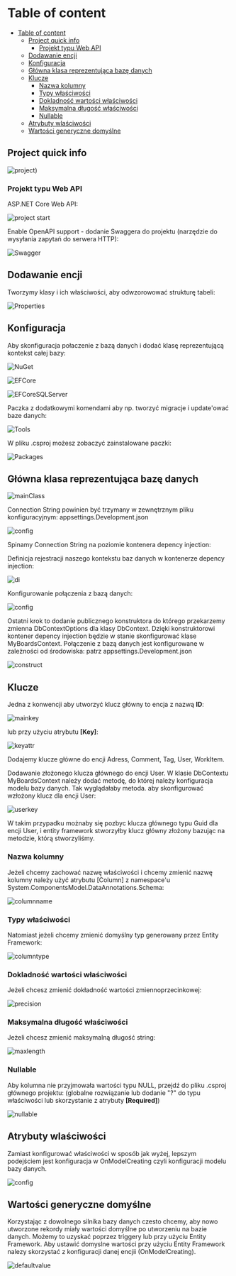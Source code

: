 <!-- TOC start (generated with https://github.com/derlin/bitdowntoc) -->
# Table of content

- [Table of content](#table-of-content)
  - [Project quick info](#project-quick-info)
    - [Projekt typu Web API](#projekt-typu-web-api)
  - [Dodawanie encji](#dodawanie-encji)
  - [Konfiguracja](#konfiguracja)
  - [Główna klasa reprezentująca bazę danych](#główna-klasa-reprezentująca-bazę-danych)
  - [Klucze](#klucze)
    - [Nazwa kolumny](#nazwa-kolumny)
    - [Typy właściwości](#typy-właściwości)
    - [Dokladność wartości właściwości](#dokladność-wartości-właściwości)
    - [Maksymalna długość właściwości](#maksymalna-długość-właściwości)
    - [Nullable](#nullable)
  - [Atrybuty wlaściwości](#atrybuty-wlaściwości)
  - [Wartości generyczne domyślne](#wartości-generyczne-domyślne)

<!-- TOC --><a name="project-quick-info"></a>

## Project quick info

![project](/Attachments/Screenshot_176.jpg))

<!-- TOC --><a name="projekt-typu-web-api"></a>

### Projekt typu Web API

ASP.NET Core Web API:

![project start](/Attachments/Screenshot_1.jpg)

Enable OpenAPI support - dodanie Swaggera do projektu (narzędzie do
wysyłania zapytań do serwera HTTP):

![Swagger](/Attachments/Screenshot_2.jpg)

<!-- TOC --><a name="dodawanie-encji"></a>

## Dodawanie encji

Tworzymy klasy i ich właściwości, aby odwzorowować strukturę tabeli:

![Properties](/Attachments/Screenshot_3.jpg)

<!-- TOC --><a name="konfiguracja"></a>

## Konfiguracja

Aby skonfiguracja połaczenie z bazą danych i dodać klasę reprezentującą
kontekst całej bazy:

![NuGet](/Attachments/Screenshot_4.jpg)

![EFCore](/Attachments/Screenshot_5.jpg)

![EFCoreSQLServer](/Attachments/Screenshot_6.jpg)

Paczka z dodatkowymi komendami aby np. tworzyć migracje i update'ować baze danych:

![Tools](/Attachments/Screenshot_7.jpg)

W pliku .csproj możesz zobaczyć zainstalowane paczki:

![Packages](/Attachments/Screenshot_8.jpg)

<!-- TOC --><a name="gówna-klasa-reprezentujca-baz-danych"></a>

## Główna klasa reprezentująca bazę danych

![mainClass](/Attachments/Screenshot_9.jpg)

Connection String powinien być trzymany w zewnętrznym pliku konfiguracyjnym: appsettings.Development.json

![config](/Attachments/Screenshot_10.jpg)

Spinamy Connection String na poziomie kontenera depency injection:

Definicja rejestracji naszego kontekstu baz danych w kontenerze depency injection:

![di](/Attachments/Screenshot_12.jpg)

Konfigurowanie połączenia z bazą danych:

![config](/Attachments/Screenshot_13.jpg)

Ostatni krok to dodanie publicznego konstruktora do którego przekarzemy
zmienna DbContextOptions dla klasy DbContext. Dzięki konstruktorowi kontener
depency injection będzie w stanie skonfigurować klase MyBoardsContext.
Połączenie z bazą danych jest konfigurowane w zależności od środowiska: patrz appsettings.Development.json

![construct](/Attachments//Screenshot_14.jpg)

<!-- TOC --><a name="klucze"></a>

## Klucze

Jedna z konwencji aby utworzyć klucz główny to encja z nazwą **ID**:

![mainkey](/Attachments/Screenshot_17.jpg)

lub przy użyciu atrybutu **[Key]**:

![keyattr](/Attachments/Screenshot_16.jpg)

Dodajemy klucze główne do encji Adress, Comment, Tag, User, WorkItem.

Dodawanie złożonego klucza głównego do encji User.
W klasie DbContextu MyBoardsContext należy dodać metodę, do której należy
konfiguracja modelu bazy danych. Tak wyglądałaby metoda. aby skonfigurować
wzłożony klucz dla encji User:

![userkey](/Attachments/Screenshot_23.jpg)

W takim przypadku możnaby się pozbyc klucza głównego typu Guid dla encji User,
i entity framework stworzyłby klucz główny złożony bazując na metodzie, którą stworzyliśmy.

<!-- TOC --><a name="nazwa-kolumny"></a>

### Nazwa kolumny

Jeżeli chcemy zachować nazwę właściwości i chcemy zmienić nazwę kolumny
należy użyć atrybutu [Column] z namespace'u System.ComponentsModel.DataAnnotations.Schema:

![columnname](/Attachments/Screenshot_24.jpg)

<!-- TOC --><a name="typy-waciwoci"></a>

### Typy właściwości

Natomiast jeżeli chcemy zmienić domyślny typ generowany przez Entity Framework:

![columntype](/Attachments/Screenshot_25.jpg)

<!-- TOC --><a name="dokladno-wartoci-waciwoci"></a>

### Dokladność wartości właściwości

Jeżeli chcesz zmienić dokładność wartości zmiennoprzecinkowej:

![precision](/Attachments/Screenshot_26.jpg)

<!-- TOC --><a name="maksymalna-dugo-waciwoci"></a>

### Maksymalna długość właściwości

Jeżeli chcesz zmienić maksymalną długość string:

![maxlength](/Attachments/Screenshot_27.jpg)

<!-- TOC --><a name="nullable"></a>

### Nullable

Aby kolumna nie przyjmowała wartości typu NULL, przejdź do pliku .csproj
głównego projektu: (globalne rozwiązanie lub dodanie "?" do typu właściwości
lub skorzystanie z atrybuty **[Required]**)

![nullable](/Attachments/Screenshot_28.jpg)

<!-- TOC --><a name="atrybuty-wlaciwoci"></a>

## Atrybuty wlaściwości

Zamiast konfigurować właściwości w sposób jak wyżej, lepszym podejściem
jest konfiguracja w OnModelCreating czyli konfiguracji modelu bazy danych.

![config](/Attachments/Screenshot_29.jpg)

<!-- TOC --><a name="wartoci-generyczne-domylne"></a>

## Wartości generyczne domyślne

Korzystając z dowolnego silnika bazy danych czesto chcemy, aby nowo utworzone
rekordy miały wartości domyślne po utworzeniu na bazie danych.
Możemy to uzyskać poprzez triggery lub przy użyciu Entity Framework.
Aby ustawić domyslne wartości przy użyciu Entity Framework nalezy skorzystać
z konfiguracji danej encjii (OnModelCreating).

![defaultvalue](/Attachments/Screenshot_30.jpg)

<!-- TOC end -->